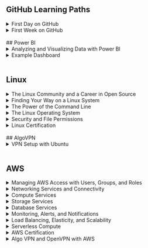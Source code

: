 ## GitHub Learning Paths
<details>
  <summary>First Day on GitHub</summary><br>
  <ul>
    <li><b>Introduction to GitHub:</b> This went over the basics of GitHub. I assigned myself to an issue, and went through processes like creating branches and pull requests, and merging those pull requests.</li>
    <li><b>Communication using Markdown:</b> With the help of this section, I used Markdown formatting to create lists, add headings, include images and links, and apply emphasis to text.</li>
    <li><b>Uploading Your Project to GitHub:</b> For this last section of my first day I prepared a project and uploaded it to a private repository.</li>
  </ul>
 </details>
<details>
  <summary>First Week on GitHub</summary><br>
  <ul>
    <li><b>GitHub Pages:</b> In this section I created a GitHub Pages site and customized it with blogs and other items using pull requests.</li>
    <li><b>Reviewing pull requests:</b> As part of this module I assigned myself to, commented on, and merged various pull requests, including looking at reviews and applying suggestions.</li>
    <li><b>Managing merge conflicts:</b> In this section I created conflicts and merged pull requests once those conflicts were resolved.</li>
    <li><b>Securing your workflows:</b> For this last section I enabled repository settings and updated the dependcy in order to secure my workflow.</li>
  </ul>
</details>

<br>
## Power BI
<details>
  <summary>Analyzing and Visualizing Data with Power BI</summary><br>
  This is a copy of the syllabus for my Power BI course:<br>
  <img src="EdxCourse.jpeg" alt="Power BI Syllabus"><br><br>
  
  Here's a breakdown of each chapter:
  <ul>
    <li><b>Introduction:</b> This provided an overview of how Power BI works, including the tools and community that are available for support.</li>
    <li><b>Power BI Desktop Data Transformations:</b> This chapter was about learning to handle data using Power BI Desktop. Specifically I practiced importing data from databases or other sources, editing for certain data types, transforming columns, and pulling only certain data using query parameters.</li>
    <li><b>Power BI Desktop Modeling:</b> In this module I learned about how to manipulate data in the Power BI Desktop. This included creating new calculated columns or measures, filtering data, and learning about how to create and manipulate new data within the application.</li>
    <li><b>Power BI Desktop Visualization:</b> For this section I created and worked with various visualizations including pie charts, treemaps, slicers, maps, waterfalls, scatter plots, gauges, and other elements.</li>
    <li><b>Power BI Service:</b> This section focused on creating and sharing dashboards. Skills I gained included learning how to pin and arrange different elements into a dashboard and publishing that dashboard to the web.</li>
    <li><b>Working with Excel:</b> This module helped to teach me about how Excel and Power BI work together. This included importing Excel data into Power BI, analyzing that data, and being able to pin data directly from Excel into Power BI.</li>
    <li><b>Direct Connectivity:</b> This chapter was about using Power BI to connect to other data sources and extract data to analyze from them. As part of this section, I connected to a SQL database and used data from there to create visualizations and reports.</li>
    <li><b>Developer API:</b> In this chapter I learned that Power BI can integrate with other applications to pull data and create custom visualizations. Specifically, I downloaded visuals such as Sunburst or Radar for this purpose.</li>
    <li><b>Mobile App:</b> In this last module I learned about mobile access to Power BI, and learned how to modify reports and dashboards to be viewed on a mobile device.</li>
  </ul>
</details>
<details>
  <summary>Example Dashboard</summary><br>
  As part of my Power BI training I created an example dashboard using the <a href="https://docs.microsoft.com/en-us/power-bi/sample-retail-analysis">Retail Analysis</a> sample dataset from Microsoft. A video of me explaining my dashboard can be found <a href="https://youtu.be/M_BMv8Bf7pQ">here</a>.<br><br>
  My dashboard was creating using data collected from a retail business with two chains. My analyses mostly focused on sales or profit, and I also included one section focusing on business by geographic location and one section comparing newer stores to previously existing stores. <br><br>
  <img src= "Dashboard1.png" alt="Power BI Dashboard"><br>
  <img src= "Dashboard2.png" alt="Power BI Dashboard"><br><br>
  <img src= "Dashboard3.png" alt="Power BI Dashboard"><br><br>
  <img src= "Dashboard4.png" alt="Power BI Dashboard"><br>
</details><br>

## Linux
<details>
  <summary>The Linux Community and a Career in Open Source</summary><br>
  <ul>
    <li><b>Linux Evolution and Popular Operating Systems: </b>Gained an understanding of distributions in the Linux operating system and learned about popoular distributions. I also looked at embedded systems and learned more about how Linux has empowered computer workloads in the cloud. Finally, I used the command line to connect to a remote server using SSH, and ran some simple commands such as whoami, ls, pwd, last, uptime, and man.</li>
    <li><b>Major Open-Source Applications: </b>For this section I learned more about open-source applications that use Linux, including browsers, email clients and office applications. We also learned about Linux server applications such as Apache, MySQL and NGINX in addition to a few scripting languages. Lastly we talked about package management, and installed RPM and DEB packages on a remote server. </li>
    <li><b>Open-Source Software and Licensing: </b>This section expanded upon what it means for something to be open source and the different types of open-source licenses that exist.</li>
    <li><b>ICT Skills and Working in Linux: </b>Learned about using a Linux desktop in terms of configuration, web usage, and privacy.I also learned more about accessing the command line by setting up an SSH connection to a remote host via my local macOS terminal, and used commands to determine which distribution I was running.</li>
  </ul>
</details>
<details>
  <summary>Finding Your Way on a Linux System</summary><br>
  <ul>
    <li><b>Command Line Basics: </b>Navigating the command line with commands such as pwd, cd, w, and last; setting, locating, and using variables; and how to properly use quotations or other syntax.</li>
    <li><b>Using the Command Line to Get Help: </b>Accessing documentation such as man or info pages to learn more about a commmand or file. </li>
    <li><b>Using Directories and Listing Files: </b>Learning about the Linux filesystem hierarcy in addition to moving around teh filesystem or between directories. Also learned about hidden files, a user's home directory, and absolute and relative paths.</li>
    <li><b>Creating, Moving, and Deleting Files: </b>Learned how to create, move, and delete files and directories. Also looked at how globbing can be used to search for or select certain files or directories.</li>
  </ul>
</details>
<details>
  <summary>The Power of the Command Line</summary><br>
  <ul>
    <li><b>Archiving Files on the Command Line: </b>Creating an archive using the command line, and then adding or extracting files from an archive. Also used compression to reduce file sizes.</li>
    <li><b>Searching and Extracting Data from Files: </b>Looked at command line pipes, regular expressions, and using I/O redirection to create files from a command or to read input into a command from a file.</li>
    <li><b>Turning Commands into a Script: </b>Learned about basic shell scripting and common text editors nano and vim.</li>
  </ul>
 </details>
 <details>
  <summary>The Linux Operating System</summary><br>
  <ul>
    <li><b>Choosing an Operating System: </b>Observed the differences between Windows, OS X, and Linux. We also examined the distribution lifecycle to help understand how to a Linux distribution for a specific use case.</li>
    <li><b>Understanding Computer Hardware: </b>Worked to understand how hardware components such as the processor, the motherboard, data storage, and memory work together with the help of drivers. Also used commands including, df, lscpu, lshw, dmidecode, and free to get more information about the hardware.</li>
    <li><b>Where Data is Stored: </b>Knowing where configuration data is stored and where to find process data, in addition to using kernel message to troubleshoot hardware device issues. Also learned about logs and the curl command as a method to find more information or troubleshoot.</li>
    <li><b>Your Computer on the Network: </b>Gained a general understanding of networks, routers, and the internet; how data moves through the network, and how Linux operates on the network. Used DNS configuration and examined network settings using commands such as ipconfig.</li>
  </ul>
 </details>
 <details>
  <summary>Security and File Permissions</summary><br>
  <ul>
    <li><b>Basic Security and Identifying User Types: </b>Compared root and standard users and used the sudo command to elevate permissions for standard users. Also compared standard users to system or service users. </li>
    <li><b>Creating Users and Groups: </b>Learned more about how to manage a Linux system by creating or modifying users and groups. Also looked at user IDs in the Linux operating system and used the command line to determine UID and GID schemes.</li>
    <li><b>Managing File Permissions and Ownership: </b>Modified ownership and modes of files and directories to restrict access to those items.</li>
    <li><b>Special Directories and Files: </b>Created temporary files and looked at the differences between directories depending on file holding needs. Also used symbolic links to reference files or directories, and learned how to work with those when filenames change.</li>
  </ul>
 </details>
 <details>
  <summary>Linux Certification</summary><br>
  <img src= "doc.png" alt="Linux Certification"><br>
 </details>
 
 <br>
## AlgoVPN
<details>
  <summary>VPN Setup with Ubuntu</summary><br>
  I used Ubuntu via VirtualBox to set up an AlgoVPN with Digital Ocean. WireGuard was used to activate and deactivate the VPN. The following image shows my IP address before activating the VPN, and then after. You can see that the IP address in the second image matches the IP address shown for my Digital Ocean droplet.<br><br>
  <img src="vpn_proof.png"><br>
</details><br>
  
## AWS
  <details>
  <summary>Managing AWS Access with Users, Groups, and Roles</summary><br>
  Covered AWS Identity and Access Management or IAM, and learned how to set up and configure users, groups, roles, and policies in order to control who has access to AWS resources.<br><br>
  </details>
<details>
  <summary>Networking Services and Connectivity</summary><br>
  Learned about how AWS operates as a global system with worldwide infrastructure. Also covered Virtual Private Clouds, or VPCs, and created a basic VPC which included configuring internet gateways, routing tables, network access control lists, and establishing subnets across multiple Availability Zones.<br><br>
  </details>
  <details>
  <summary>Compute Services</summary><br>
  For this section I configured a Linux EC2 (Elastic Cloud Compute) instance, which I continued to from my Mac terminal via SSH. Configuring this instance included setting up security rules for inbound and outbound traffic. I also learned how to connect to a Windows EC2 instance using Putty.<br><br>
  </details>
  <details>
  <summary>Storage Services</summary><br>
  This section covered Amazon S3, or Amazon Simple Storage Service. I learned about the different storage classes that are available depending on user needs, and created both public and private Amazon S3 buckets to store folders and objects in. I also enabled versions to ensure that various versions of the same bucket would be available. Finally, I created a basic Amazon S3 Lifecycle Policy to control how long an object stays in a specific storage class.<br><br>
  </details>
  <details>
  <summary>Database Services</summary><br>
  In this section I learned about the database services AWS offers such as Amazon RDS (Relational Database Services) and DynamoDB. As part of a lab I created a MySQL compatible Aurora RDS Database. This process included verifying security groups, network access control lists, and route tables to allow for communication between a private and public subnet, and creating a EC2 instance in order to connect to the RDS database.<br><br>
  </details>
  <details>
  <summary>Monitoring, Alerts, and Notifications</summary><br>
  This section worked with with Amazon SNS, or Simple Notification Service, and I learned how Amazon SNS can be used to push messages out from publishers to subscribers. I also learned about AWS management tools, namely CloudWatch, which can be used to monitor elements within an AWS account. As part of a lab, I created a new SNS topic, and then created a CloudWatch Events rule to prompt that topic and provide an email notification whenever there was a state change to an EC2 instance. This section also discussed CloudTrail for the purpose of tracking actions on an AWS account.<br><br>
  </details>
  <details>
  <summary>Load Balancing, Elasticity, and Scalability</summary><br>
  This section touched on Amazon's Electric Load Balancer (ELB) which can be applied to evenly distribute traffic between EC2 instances, Auto Scaling, which can be used to increase or reduce the number of EC2 instances needed, and Route 53, which is a cloud Domain Name System service. As part of a lab I created and configured an application load balancer, including creating an auto scaling group using my own launch configuration, which I tested with an alias record. <br><br>
  </details>
  <details>
  <summary>Serverless Compute</summary><br>
  This section covered Lambda, which lets you run code without having to manage or configure servers. As part of this training, I created a basic Lambda function used to shut down an EC2 instance.<br><br>
  </details>
  <details>
  <summary>AWS Certification</summary><br>
  <img src= "awscert.png" alt="AWS Certification"><br>
 </details>
 <details>
  <summary>Algo VPN and OpenVPN with AWS</summary><br>
  <img src= "awscert.png" alt="AWS Certification"><br>
 </details><br>
